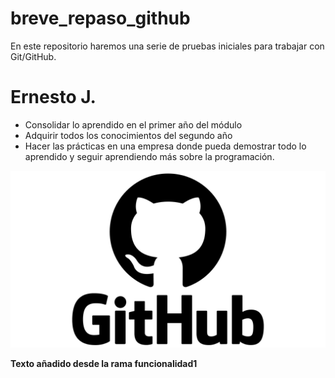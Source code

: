 # breve_repaso_github
En este repositorio haremos una serie de pruebas iniciales para trabajar con Git/GitHub.

# Ernesto J.

* Consolidar lo aprendido en el primer año del módulo
* Adquirir todos los conocimientos del segundo año
* Hacer las prácticas en una empresa donde pueda demostrar todo lo aprendido y seguir aprendiendo más sobre la programación. 

![Logo de GitHub](https://github.com/mrRobotDv/gitrepasobasico/blob/main/GitHub-logo.png)

**Texto añadido desde la rama funcionalidad1**
